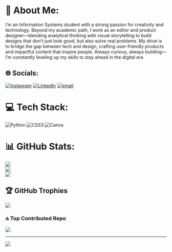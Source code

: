 # 💫 About Me:
I’m an Information Systems student with a strong passion for creativity and technology. Beyond my academic path, I work as an editor and product designer—blending analytical thinking with visual storytelling to build designs that don’t just look good, but also solve real problems. My drive is to bridge the gap between tech and design, crafting user-friendly products and impactful content that inspire people. Always curious, always building—I’m constantly leveling up my skills to stay ahead in the digital era


## 🌐 Socials:
[![Instagram](https://img.shields.io/badge/Instagram-%23E4405F.svg?logo=Instagram&logoColor=white)](https://instagram.com/@jejejagung) [![LinkedIn](https://img.shields.io/badge/LinkedIn-%230077B5.svg?logo=linkedin&logoColor=white)](https://linkedin.com/in/@rizaldifatra) [![email](https://img.shields.io/badge/Email-D14836?logo=gmail&logoColor=white)](mailto:rizaldifattra@gmail.com) 

# 💻 Tech Stack:
![Python](https://img.shields.io/badge/python-3670A0?style=for-the-badge&logo=python&logoColor=ffdd54) ![CSS3](https://img.shields.io/badge/css3-%231572B6.svg?style=for-the-badge&logo=css3&logoColor=white) ![Canva](https://img.shields.io/badge/Canva-%2300C4CC.svg?style=for-the-badge&logo=Canva&logoColor=white)
# 📊 GitHub Stats:
![](https://github-readme-stats.vercel.app/api?username=goosebump1&theme=default&hide_border=true&include_all_commits=true&count_private=false)<br/>
![](https://nirzak-streak-stats.vercel.app/?user=goosebump1&theme=default&hide_border=true)<br/>
![](https://github-readme-stats.vercel.app/api/top-langs/?username=goosebump1&theme=default&hide_border=true&include_all_commits=true&count_private=false&layout=compact)

## 🏆 GitHub Trophies
![](https://github-profile-trophy.vercel.app/?username=goosebump1&theme=default&no-frame=true&no-bg=false&margin-w=4)

### 🔝 Top Contributed Repo
![](https://github-contributor-stats.vercel.app/api?username=goosebump1&limit=5&theme=default&combine_all_yearly_contributions=true)

---
[![](https://visitcount.itsvg.in/api?id=goosebump1&icon=3&color=12)](https://visitcount.itsvg.in)

<!-- Proudly created with GPRM ( https://gprm.itsvg.in ) -->
